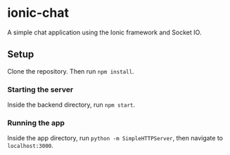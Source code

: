 ionic-chat
==========

A simple chat application using the Ionic framework and Socket IO.

## Setup
Clone the repository. Then run `npm install`.

### Starting the server
Inside the backend directory, run `npm start`.

### Running the app
Inside the app directory, run `python -m SimpleHTTPServer`, then navigate to `localhost:3000`.
